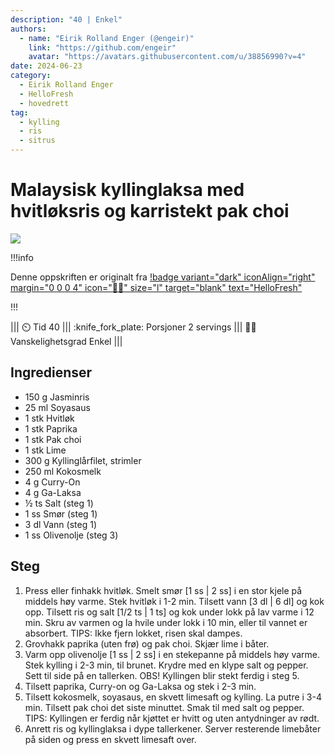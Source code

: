 ```yaml
---
description: "40 | Enkel"
authors:
  - name: "Eirik Rolland Enger (@engeir)"
    link: "https://github.com/engeir"
    avatar: "https://avatars.githubusercontent.com/u/38856990?v=4"
date: 2024-06-23
category:
  - Eirik Rolland Enger
  - HelloFresh
  - hovedrett
tag:
  - kylling
  - ris
  - sitrus
---
```


# Malaysisk kyllinglaksa med hvitløksris og karristekt pak choi

![](/static/malaysisk-kyllinglaksa-med-hvitloksris-og-karristekt-pak-choi/malaysisk-kyllinglaksa-med-hvitloksris-og-karristekt-pak-choi.webp)

!!!info

Denne oppskriften er originalt fra
[!badge variant="dark" iconAlign="right" margin="0 0 0 4" icon=":cook:" size="l" target="blank" text="HelloFresh"](https://www.hellofresh.no/recipes/malaysisk-kyllinglaksa-63ea00ecca6c1c4ae32f59da)

!!!

<!-- dprint-ignore-start -->
||| :timer_clock: Tid
40
||| :knife_fork_plate: Porsjoner
2 servings
||| :cook: Vanskelighetsgrad
Enkel
|||
<!-- dprint-ignore-end -->

## Ingredienser

- 150 g Jasminris
- 25 ml Soyasaus
- 1 stk Hvitløk
- 1 stk Paprika
- 1 stk Pak choi
- 1 stk Lime
- 300 g Kyllinglårfilet, strimler
- 250 ml Kokosmelk
- 4 g Curry-On
- 4 g Ga-Laksa
- ½ ts Salt (steg 1)
- 1 ss Smør (steg 1)
- 3 dl Vann (steg 1)
- 1 ss Olivenolje (steg 3)

## Steg

1. Press eller finhakk hvitløk. Smelt smør [1 ss | 2 ss] i en stor kjele på middels høy
   varme. Stek hvitløk i 1-2 min. Tilsett vann [3 dl | 6 dl] og kok opp. Tilsett ris og
   salt [1/2 ts | 1 ts] og kok under lokk på lav varme i 12 min. Skru av varmen og la
   hvile under lokk i 10 min, eller til vannet er absorbert. TIPS: Ikke fjern lokket,
   risen skal dampes.
2. Grovhakk paprika (uten frø) og pak choi. Skjær lime i båter.
3. Varm opp olivenolje [1 ss | 2 ss] i en stekepanne på middels høy varme. Stek kylling
   i 2-3 min, til brunet. Krydre med en klype salt og pepper. Sett til side på en
   tallerken. OBS! Kyllingen blir stekt ferdig i steg 5.
4. Tilsett paprika, Curry-on og Ga-Laksa og stek i 2-3 min.
5. Tilsett kokosmelk, soyasaus, en skvett limesaft og kylling. La putre i 3-4 min.
   Tilsett pak choi det siste minuttet. Smak til med salt og pepper. TIPS: Kyllingen er
   ferdig når kjøttet er hvitt og uten antydninger av rødt.
6. Anrett ris og kyllinglaksa i dype tallerkener. Server resterende limebåter på siden
   og press en skvett limesaft over.

<script type="application/ld+json">
{
  "author": {
    "@type": "Person",
    "name": "HelloFresh",
    "url": "https://www.hellofresh.no/recipes/malaysisk-kyllinglaksa-63ea00ecca6c1c4ae32f59da"
  },
  "image": "https://img.hellofresh.com/f_auto,fl_lossy,h_640,q_auto,w_1200/hellofresh_s3/image/HF210212_R07_W13_SE_F12343893-2_KB_Main_low-5c55c1ae.jpg",
  "site_name": "HelloFresh",
  "@context": "https://schema.org",
  "@type": "Recipe",
  "recipeCategory": "",
  "cookTime": 20,
  "recipeCuisine": "Malayisk",
  "publisher": {
    "@type": "Organization",
    "name": "hellofresh.com"
  },
  "recipeIngredient": [
    "150 g Jasminris",
    "25 ml Soyasaus",
    "1 stk Hvitløk",
    "1 stk Paprika",
    "1 stk Pak choi",
    "1 stk Lime",
    "300 g Kyllinglårfilet, strimler",
    "250 ml Kokosmelk",
    "4 g Curry-On",
    "4 g Ga-Laksa",
    "½ ts Salt (steg 1)",
    "1 ss Smør (steg 1)",
    "3 dl Vann (steg 1)",
    "1 ss Olivenolje (steg 3)"
  ],
  "recipeInstructions": [
    {
      "@type": "HowToStep",
      "text": "Press eller finhakk hvitløk. Smelt smør [1 ss | 2 ss] i en stor kjele på middels høy varme. Stek hvitløk i 1-2 min. Tilsett vann [3 dl | 6 dl] og kok opp. Tilsett ris og salt [1/2 ts | 1 ts] og kok under lokk på lav varme i 12 min. Skru av varmen og la hvile under lokk i 10 min, eller til vannet er absorbert. TIPS: Ikke fjern lokket, risen skal dampes."
    },
    {
      "@type": "HowToStep",
      "text": "Grovhakk paprika (uten frø) og pak choi. Skjær lime i båter."
    },
    {
      "@type": "HowToStep",
      "text": "Varm opp olivenolje [1 ss | 2 ss] i en stekepanne på middels høy varme. Stek kylling i 2-3 min, til brunet. Krydre med en klype salt og pepper. Sett til side på en tallerken. OBS! Kyllingen blir stekt ferdig i steg 5."
    },
    {
      "@type": "HowToStep",
      "text": "Tilsett paprika, Curry-on og Ga-Laksa og stek i 2-3 min."
    },
    {
      "@type": "HowToStep",
      "text": "Tilsett kokosmelk, soyasaus, en skvett limesaft og kylling. La putre i 3-4 min. Tilsett pak choi det siste minuttet. Smak til med salt og pepper. TIPS: Kyllingen er ferdig når kjøttet er hvitt og uten antydninger av rødt."
    },
    {
      "@type": "HowToStep",
      "text": "Anrett ris og kyllinglaksa i dype tallerkener. Server resterende limebåter på siden og press en skvett limesaft over."
    }
  ],
  "inLanguage": "nb-NO",
  "nutrition": {
    "@type": "NutritionInformation",
    "calories": "911 kcal",
    "fatContent": "50.2 g",
    "saturatedFatContent": "28.7 g",
    "carbohydrateContent": "73.4 g",
    "sugarContent": "9.5 g",
    "proteinContent": "38.6 g",
    "sodiumContent": "6.3 mg",
    "servingSize": "612"
  },
  "prepTime": 20,
  "name": "Malaysisk kyllinglaksa med hvitløksris og karristekt pak choi",
  "totalTime": 40,
  "recipeYield": "2 servings",
  "pattern": "malaysisk-kyllinglaksa-med-hvitloksris-og-karristekt-pak-choi"
}
</script>
